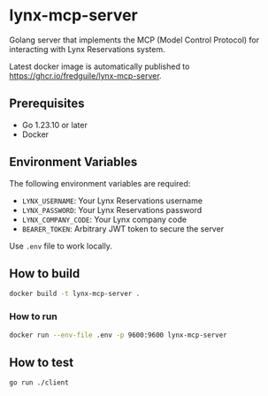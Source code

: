 # lynx-mcp-server

Golang server that implements the MCP (Model Control Protocol) for interacting with Lynx Reservations system.

Latest docker image is automatically published to https://ghcr.io/fredguile/lynx-mcp-server.

## Prerequisites

- Go 1.23.10 or later
- Docker

## Environment Variables

The following environment variables are required:

- `LYNX_USERNAME`: Your Lynx Reservations username
- `LYNX_PASSWORD`: Your Lynx Reservations password  
- `LYNX_COMPANY_CODE`: Your Lynx company code
- `BEARER_TOKEN`: Arbitrary JWT token to secure the server

Use `.env` file to work locally.

## How to build

```sh
docker build -t lynx-mcp-server .  
```

### How to run

```sh
docker run --env-file .env -p 9600:9600 lynx-mcp-server  
```

## How to test

```sh
go run ./client
```